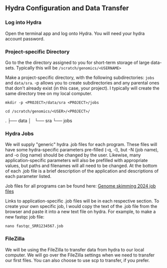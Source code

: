 ## Hydra Configuration and Data Transfer

### Log into Hydra
Open the terminal app and log onto Hydra. You will need your hydra account password.

### Project-specific Directory 
Go to the the directory assigned to you for short-term storage of large data-sets. Typically this will be `/scratch/genomics/<USERNAME>`

Make a project-specific directory, with the following subdirectories: `jobs` and `data/sra`. -p allows you to create subdirectories and any parental ones that don't already exist (in this case, your project). I typically will create the same directory tree on my local computer.

```
mkdir -p <PROJECT>/data/sra <PROJECT>/jobs
```
```
cd /scratch/genomics/<USER>/<PROJECT>/
```
.
├── data
│   └── sra
└── jobs

### Hydra Jobs

We will supply "generic" hydra .job files for each program. These files will have some hydra-specific parameters pre-filled (-q, -l), but -N (job name), and -o (log name) should be changed by the user. Likewise, many application-specific parameters will also be prefilled with appropriate values, but paths and filenames will all need to be changed. At the bottom of each .job file is a brief description of the application and descriptions of each parameter listed.

Job files for all programs can be found here: [Genome skimming 2024
 job files](https://github.com/SmithsonianWorkshops/Genome_Skimming_Workshop_LAB_2024/tree/main/job_files) 

Links to application-specific .job files will be in each respective section. To create your own specific job, I would copy the text of the .job file from the browser and paste it into a new text file on hydra. For example, to make a new fastqc job file:
```
nano fastqc_SRR1234567.job
```




### FileZilla
 We will be using the FileZilla to transfer data from hydra to our local computer. We will go over the FileZilla settings when we need to transfer our first files. You can also choose to use scp to transfer, if you prefer.

